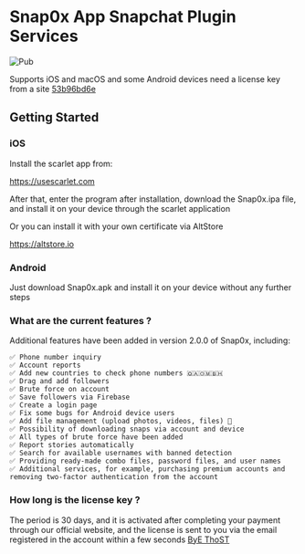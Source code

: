 # Snap0x App Snapchat Plugin Services

![Pub]( https://img.shields.io/badge/Snapchat-Snap0x-yellow)

Supports iOS and macOS and some Android devices need a license key from a site 
[53b96bd6e](https://bye-thost.com/product/snap0x-ios-android/) 



## Getting Started

### iOS

Install the scarlet app from:

https://usescarlet.com

After that, enter the program after installation, download the Snap0x.ipa file, and install it on your device through the scarlet application

Or you can install it with your own certificate via AltStore

https://altstore.io


### Android

Just download Snap0x.apk and install it on your device without any further steps

### What are the current features ?

Additional features have been added in version 2.0.0 of Snap0x, including:

```
✅ Phone number inquiry
✅ Account reports
✅ Add new countries to check phone numbers 🇶🇦🇴🇲🇧🇭
✅ Drag and add followers
✅ Brute force on account
✅ Save followers via Firebase
✅ Create a login page
✅ Fix some bugs for Android device users
✅ Add file management (upload photos, videos, files) 🎉
✅ Possibility of downloading snaps via account and device
✅ All types of brute force have been added
✅ Report stories automatically
✅ Search for available usernames with banned detection
✅ Providing ready-made combo files, password files, and user names
✅ Additional services, for example, purchasing premium accounts and removing two-factor authentication from the account
```
### How long is the license key ?

The period is 30 days, and it is activated after completing your payment through our official website, and the license is sent to you via the email registered in the account within a few seconds [ByE ThoST](https://bye-thost.com/product/snap0x-ios-android/) 

